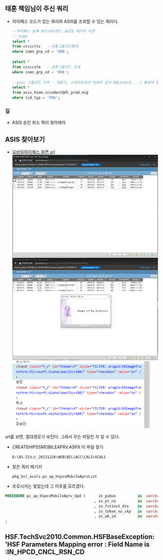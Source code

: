 




## 태훈 책임님이 주신 쿼리
- 하이패스 코드가 있는 쿼리와 ASIS를 조회할 수 있는 쿼리다.
    ```sql
    --하이패스 등록 취소사유코드: ASIS 데이터 이관
    ---tobe
    select *
    from cccccltc   --공통그룹코드명세
    where comn_grp_cd = '996';

    select *
    from cccccste   --공통그룹코드 상세
    where comn_grp_cd = '996';

    --asis 그룹코드 조회 - 개발기, 스테이징에선 아래와 같이 DBLink(@....) 붙여야 함. 운영기 조회시엔 빼도 됨.
    select *
    from asis_hcom.cccodest@dl_prod_mig
    where ccd_typ = '996';
    ```

### 길
- ASIS 승인 취소 쿼리 찾아봐라

## ASIS 찾아보기
- [모바일하이패스 화면 url](http://dev10.brmh.org/BIL/ACC/CALS/OCALS/CREATEHIPSSMOBILEAPRV.ASPX)
    ![](/보라매SI/img/2024-08-03하이패스ASIS.png)
    ![](/보라매SI/img/2024-08-03하이패스ASIS2.png)
    ![](/보라매SI/img/2024-08-03하이패스ASIS3.png)


url를 보면, 절대경로가 보인다. 그래서 무슨 파일인 지 알 수 있다.
- CREATEHIPSSMOBILEAPRV.ASPX 이 파일 찾기
    ```
    D:\AS-IS소스_20231226\WEB\BIL\ACC\CALS\OCALS
    ```


- 찾은 쿼리 패기키
    ```
    pkg_bil_ocals.pc_ap_HipssMobileAprvList
    ```


- 프로시저는 찾았는데 그 이후를 모르겠다.
```SQL
PROCEDURE pc_ap_HipssMobileAprv_Upd (      in_gubun          in  varchar2     -- 승인, 취소, 미승인
		                                 , in_pt_no    		 in  varchar2     -- 환자 번호
		                                 , in_fstinst_dte    in  varchar2     -- 적용시작일자?
		                                 , in_token_no_skp   in  varchar2     -- SKP 하이패스 토큰
		                                 , in_wk_id          in  varchar2 )
; 
```


## HSF.TechSvc2010.Common.HSFBaseException: 'HSF Parameters Mapping error : Field Name is  :IN_HPCD_CNCL_RSN_CD